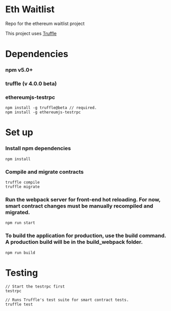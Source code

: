 # Eth Waitlist

Repo for the ethereum waitlist project

This project uses [Truffle](http://truffleframework.com/)


# Dependencies

### npm v5.0+
### truffle (v 4.0.0 beta)
### ethereumjs-testrpc

```
npm install -g truffle@beta // required.
npm install -g ethereumjs-testrpc
```


# Set up

### Install npm dependencies

```
npm install
```

### Compile and migrate contracts

```
truffle compile
truffle migrate
```

### Run the webpack server for front-end hot reloading. For now, smart contract changes must be manually recompiled and migrated.

```
npm run start
```


### To build the application for production, use the build command. A production build will be in the build_webpack folder.

```
npm run build
```

# Testing

```
// Start the testrpc first
testrpc

// Runs Truffle's test suite for smart contract tests.
truffle test
```
